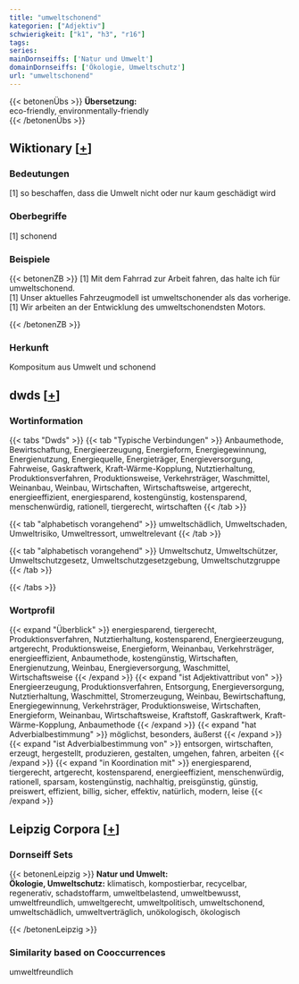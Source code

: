```yaml
---
title: "umweltschonend"
kategorien: ["Adjektiv"]
schwierigkeit: ["k1", "h3", "r16"]
tags:
series:
mainDornseiffs: ['Natur und Umwelt']
domainDornseiffs: ['Ökologie, Umweltschutz']
url: "umweltschonend"
---
```


{{< betonenÜbs >}}
**Übersetzung:**  
eco-friendly, environmentally-friendly  
{{< /betonenÜbs >}}

## Wiktionary [[+](https://de.wiktionary.org/wiki/umweltschonend)]

### Bedeutungen
[1] so beschaffen, dass die Umwelt nicht oder nur kaum geschädigt wird  

### Oberbegriffe
[1] schonend  

### Beispiele
{{< betonenZB >}}
[1] Mit dem Fahrrad zur Arbeit fahren, das halte ich für umweltschonend.  
[1] Unser aktuelles Fahrzeugmodell ist umweltschonender als das vorherige.  
[1] Wir arbeiten an der Entwicklung des umweltschonendsten Motors.  

{{< /betonenZB >}}
### Herkunft
Kompositum aus Umwelt und schonend  



## dwds [[+](https://www.dwds.de/wb/umweltschonend)]

### Wortinformation
{{< tabs "Dwds" >}}
{{< tab "Typische Verbindungen" >}}
Anbaumethode, Bewirtschaftung, Energieerzeugung, Energieform, Energiegewinnung, Energienutzung, Energiequelle, Energieträger, Energieversorgung, Fahrweise, Gaskraftwerk, Kraft-Wärme-Kopplung, Nutztierhaltung, Produktionsverfahren, Produktionsweise, Verkehrsträger, Waschmittel, Weinanbau, Weinbau, Wirtschaften, Wirtschaftsweise, artgerecht, energieeffizient, energiesparend, kostengünstig, kostensparend, menschenwürdig, rationell, tiergerecht, wirtschaften
{{< /tab >}}

{{< tab "alphabetisch vorangehend" >}}
umweltschädlich, Umweltschaden, Umweltrisiko, Umweltressort, umweltrelevant
{{< /tab >}}

{{< tab "alphabetisch vorangehend" >}}
Umweltschutz, Umweltschützer, Umweltschutzgesetz, Umweltschutzgesetzgebung, Umweltschutzgruppe
{{< /tab >}}

{{< /tabs >}}

### Wortprofil
{{< expand "Überblick" >}} energiesparend, tiergerecht, Produktionsverfahren, Nutztierhaltung, kostensparend, Energieerzeugung, artgerecht, Produktionsweise, Energieform, Weinanbau, Verkehrsträger, energieeffizient, Anbaumethode, kostengünstig, Wirtschaften, Energienutzung, Weinbau, Energieversorgung, Waschmittel, Wirtschaftsweise {{< /expand >}}
{{< expand "ist Adjektivattribut von" >}} Energieerzeugung, Produktionsverfahren, Entsorgung, Energieversorgung, Nutztierhaltung, Waschmittel, Stromerzeugung, Weinbau, Bewirtschaftung, Energiegewinnung, Verkehrsträger, Produktionsweise, Wirtschaften, Energieform, Weinanbau, Wirtschaftsweise, Kraftstoff, Gaskraftwerk, Kraft-Wärme-Kopplung, Anbaumethode {{< /expand >}}
{{< expand "hat Adverbialbestimmung" >}} möglichst, besonders, äußerst {{< /expand >}}
{{< expand "ist Adverbialbestimmung von" >}} entsorgen, wirtschaften, erzeugt, hergestellt, produzieren, gestalten, umgehen, fahren, arbeiten {{< /expand >}}
{{< expand "in Koordination mit" >}} energiesparend, tiergerecht, artgerecht, kostensparend, energieeffizient, menschenwürdig, rationell, sparsam, kostengünstig, nachhaltig, preisgünstig, günstig, preiswert, effizient, billig, sicher, effektiv, natürlich, modern, leise {{< /expand >}}

## Leipzig Corpora [[+](https://corpora.uni-leipzig.de/en/res?word=umweltschonend&corpusId=deu_newscrawl-public_2018)]

### Dornseiff Sets
{{< betonenLeipzig >}}
**Natur und Umwelt:**  
**Ökologie, Umweltschutz:** klimatisch, kompostierbar, recycelbar, regenerativ, schadstoffarm, umweltbelastend, umweltbewusst, umweltfreundlich, umweltgerecht, umweltpolitisch, umweltschonend, umweltschädlich, umweltverträglich, unökologisch, ökologisch  

{{< /betonenLeipzig >}}

### Similarity based on Cooccurrences
umweltfreundlich

